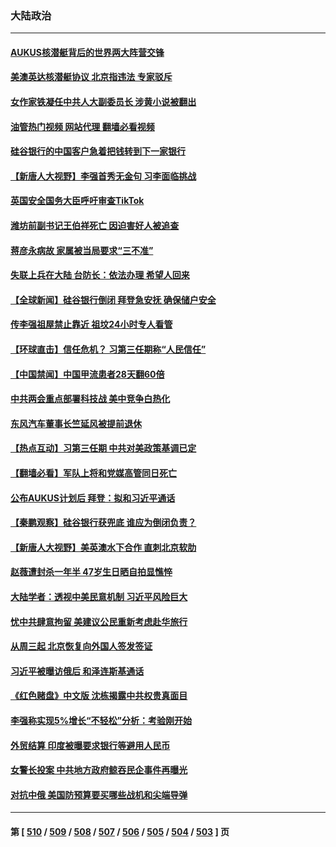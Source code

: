 ### 大陆政治
---
#### [AUKUS核潜艇背后的世界两大阵营交锋](../../pages/ncid277/n13950184.md?03151245) 
#### [美澳英达核潜艇协议 北京指违法 专家驳斥](../../pages/ncid277/n13950189.md?03151245) 
#### [女作家铁凝任中共人大副委员长 涉黄小说被翻出](../../pages/ncid277/n13950264.md?03151245) 
#### [油管热门视频 网站代理 翻墙必看视频](http://138.2.39.72:81/youtube.html?epic-marker?03151245)
#### [硅谷银行的中国客户急着把钱转到下一家银行](../../pages/ncid277/n13950236.md?03151245) 
#### [【新唐人大视野】李强首秀无金句 习李面临挑战](../../pages/ncid277/n13950157.md?03151245) 
#### [英国安全国务大臣呼吁审查TikTok](../../pages/ncid277/n13950091.md?03151245) 
#### [潍坊前副书记王伯祥死亡 因迫害好人被追查](../../pages/ncid277/n13949998.md?03151245) 
#### [蒋彦永病故 家属被当局要求“三不准”](../../pages/ncid277/n13950004.md?03151245) 
#### [失联上兵在大陆 台防长：依法办理 希望人回来](../../pages/ncid277/n13949876.md?03151245) 
#### [【全球新闻】硅谷银行倒闭 拜登急安抚 确保储户安全](../../pages/ncid277/n13949970.md?03151245) 
#### [传李强祖屋禁止靠近 祖坟24小时专人看管](../../pages/ncid277/n13949967.md?03151245) 
#### [【环球直击】信任危机？ 习第三任期称“人民信任”](../../pages/ncid277/n13948967.md?03151245) 
#### [【中国禁闻】中国甲流患者28天翻60倍](../../pages/ncid277/n13949690.md?03151245) 
#### [中共两会重点部署科技战 美中竞争白热化](../../pages/ncid277/n13949668.md?03151245) 
#### [东风汽车董事长竺延风被提前退休](../../pages/ncid277/n13949655.md?03151245) 
#### [【热点互动】习第三任期 中共对美政策基调已定](../../pages/ncid277/n13949716.md?03151245) 
#### [【翻墙必看】军队上将和党媒高管同日死亡](../../pages/ncid277/n13949759.md?03151245) 
#### [公布AUKUS计划后 拜登：拟和习近平通话](../../pages/ncid277/n13949736.md?03151245) 
#### [【秦鹏观察】硅谷银行获兜底 谁应为倒闭负责？](../../pages/ncid277/n13949714.md?03151245) 
#### [【新唐人大视野】美英澳水下合作 直刺北京软肋](../../pages/ncid277/n13949693.md?03151245) 
#### [赵薇遭封杀一年半 47岁生日晒自拍显憔悴](../../pages/ncid277/n13949642.md?03151245) 
#### [大陆学者：透视中美民意机制 习近平风险巨大](../../pages/ncid277/n13949648.md?03151245) 
#### [忧中共肆意拘留 美建议公民重新考虑赴华旅行](../../pages/ncid277/n13949646.md?03151245) 
#### [从周三起 北京恢复向外国人签发签证](../../pages/ncid277/n13949649.md?03151245) 
#### [习近平被曝访俄后 和泽连斯基通话](../../pages/ncid277/n13949628.md?03151245) 
#### [《红色赌盘》中文版 沈栋揭露中共权贵真面目](../../pages/ncid277/n13949211.md?03151245) 
#### [李强称实现5%增长“不轻松”分析：考验刚开始](../../pages/ncid277/n13949507.md?03151245) 
#### [外贸结算 印度被曝要求银行等避用人民币](../../pages/ncid277/n13949647.md?03151245) 
#### [女警长投案 中共地方政府鲸吞民企事件再曝光](../../pages/ncid277/n13948107.md?03151245) 
#### [对抗中俄 美国防预算要买哪些战机和尖端导弹](../../pages/ncid277/n13949620.md?03151245) 

---
#### 第 [ [510](./510.md?03151245) / [509](./509.md?03151245) / [508](./508.md?03151245) / [507](./507.md?03151245) / [506](./506.md?03151245) / [505](./505.md?03151245) / [504](./504.md?03151245) / [503](./503.md?03151245) ] 页
